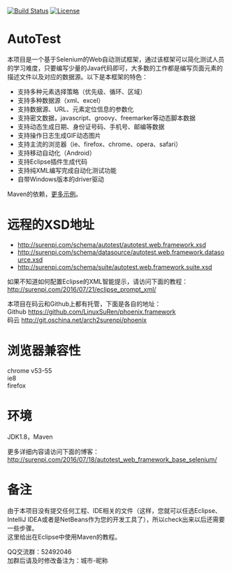[![Build Status](https://travis-ci.org/LinuxSuRen/phoenix.webui.framework.svg?branch=master)](https://travis-ci.org/LinuxSuRen/phoenix.webui.framework)
[![License](https://img.shields.io/github/license/LinuxSuRen/phoenix.webui.framework.svg)](https://github.com/LinuxSuRen/phoenix.webui.framework/master/LICENSE)

# AutoTest
本项目是一个基于Selenium的Web自动测试框架，通过该框架可以简化测试人员的学习难度，只要编写少量的Java代码即可，大多数的工作都是编写页面元素的描述文件以及对应的数据源。以下是本框架的特色：
- 支持多种元素选择策略（优先级、循环、区域）
- 支持多种数据源（xml、excel）
- 支持数据源、URL、元素定位信息的参数化
- 支持密文数据，javascript、groovy、freemarker等动态脚本数据
- 支持动态生成日期、身份证号码、手机号、邮编等数据
- 支持操作日志生成GIF动态图片
- 支持主流的浏览器（ie、firefox、chrome、opera、safari）
- 支持移动自动化（Android）
- 支持Eclipse插件生成代码
- 支持纯XML编写完成自动化测试功能
- 自带Windows版本的driver驱动

Maven的依赖，[更多示例](https://github.com/LinuxSuRen/phoenix.autotest.demo)。

# 远程的XSD地址
- http://surenpi.com/schema/autotest/autotest.web.framework.xsd
- http://surenpi.com/schema/datasource/autotest.web.framework.datasource.xsd
- http://surenpi.com/schema/suite/autotest.web.framework.suite.xsd

如果不知道如何配置Eclipse的XML智能提示，请访问下面的教程：  
http://surenpi.com/2016/07/21/eclipse_prompt_xml/  

本项目在码云和Github上都有托管，下面是各自的地址：  
Github  https://github.com/LinuxSuRen/phoenix.framework  
码云    http://git.oschina.net/arch2surenpi/phoenix  

# 浏览器兼容性
chrome v53-55  
ie8  
firefox

# 环境
JDK1.8，Maven  

更多详细内容请访问下面的博客：  
http://surenpi.com/2016/07/18/autotest_web_framework_base_selenium/

# 备注
由于本项目没有提交任何工程、IDE相关的文件（这样，您就可以任选Eclipse、IntelliJ IDEA或者是NetBeans作为您的开发工具了），所以check出来以后还需要一些步骤。  
这里给出在Eclipse中使用Maven的教程。  

QQ交流群：52492046  
加群后请及时修改备注为：城市-昵称